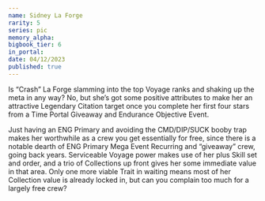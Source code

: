 ```yaml
---
name: Sidney La Forge
rarity: 5
series: pic
memory_alpha:
bigbook_tier: 6
in_portal:
date: 04/12/2023
published: true
---
```


Is “Crash” La Forge slamming into the top Voyage ranks and shaking up the meta in any way? No, but she’s got some positive attributes to make her an attractive Legendary Citation target once you complete her first four stars from a Time Portal Giveaway and Endurance Objective Event.

Just having an ENG Primary and avoiding the CMD/DIP/SUCK booby trap makes her worthwhile as a crew you get essentially for free, since there is a notable dearth of ENG Primary Mega Event Recurring and “giveaway” crew, going back years. Serviceable Voyage power makes use of her plus Skill set and order, and a trio of Collections up front gives her some immediate value in that area. Only one more viable Trait in waiting means most of her Collection value is already locked in, but can you complain too much for a largely free crew?
